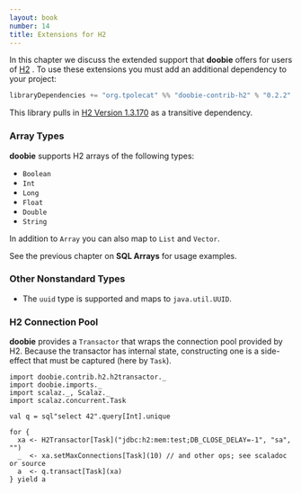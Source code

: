 ```yaml
---
layout: book
number: 14
title: Extensions for H2
---
```


In this chapter we discuss the extended support that **doobie** offers for users of [H2](http://www.h2database.com/html/main.html) . To use these extensions you must add an additional dependency to your project:

```scala
libraryDependencies += "org.tpolecat" %% "doobie-contrib-h2" % "0.2.2"
```

This library pulls in [H2 Version 1.3.170](http://www.h2database.com/html/main.html) as a transitive dependency.

### Array Types

**doobie** supports H2 arrays of the following types:

- `Boolean`
- `Int`
- `Long`   
- `Float`  
- `Double` 
- `String` 

In addition to `Array` you can also map to `List` and `Vector`. 

See the previous chapter on **SQL Arrays** for usage examples.

### Other Nonstandard Types

- The `uuid` type is supported and maps to `java.util.UUID`.

### H2 Connection Pool

**doobie** provides a `Transactor` that wraps the connection pool provided by H2. Because the transactor has internal state, constructing one is a side-effect that must be captured (here by `Task`).

```tut:silent
import doobie.contrib.h2.h2transactor._
import doobie.imports._
import scalaz._, Scalaz._
import scalaz.concurrent.Task

val q = sql"select 42".query[Int].unique

for {
  xa <- H2Transactor[Task]("jdbc:h2:mem:test;DB_CLOSE_DELAY=-1", "sa", "")
  _  <- xa.setMaxConnections[Task](10) // and other ops; see scaladoc or source
  a  <- q.transact[Task](xa)
} yield a
```
